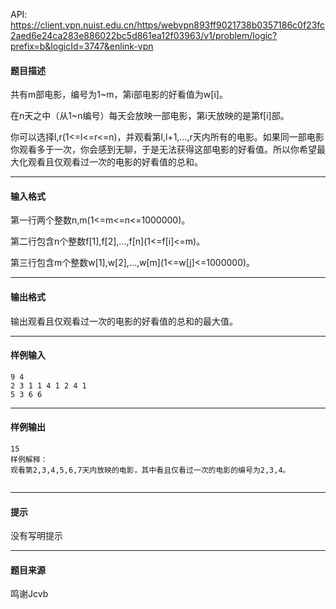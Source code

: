 API: https://client.vpn.nuist.edu.cn/https/webvpn893ff9021738b0357186c0f23fc2aed6e24ca283e886022bc5d861ea12f03963/v1/problem/logic?prefix=b&logicId=3747&enlink-vpn

#### 题目描述

共有m部电影，编号为1~m，第i部电影的好看值为w\[i\]。

在n天之中（从1~n编号）每天会放映一部电影，第i天放映的是第f\[i\]部。

你可以选择l,r(1<=l<=r<=n)，并观看第l,l+1,…,r天内所有的电影。如果同一部电影你观看多于一次，你会感到无聊，于是无法获得这部电影的好看值。所以你希望最大化观看且仅观看过一次的电影的好看值的总和。

---

#### 输入格式

第一行两个整数n,m(1<=m<=n<=1000000)。

第二行包含n个整数f\[1\],f\[2\],…,f\[n\](1<=f\[i\]<=m)。

第三行包含m个整数w\[1\],w\[2\],…,w\[m\](1<=w\[j\]<=1000000)。

---

#### 输出格式

输出观看且仅观看过一次的电影的好看值的总和的最大值。

---

#### 样例输入
```
9 4
2 3 1 1 4 1 2 4 1
5 3 6 6
```

---

#### 样例输出
```
15
样例解释：
观看第2,3,4,5,6,7天内放映的电影，其中看且仅看过一次的电影的编号为2,3,4。


```

---

#### 提示

没有写明提示

---

#### 题目来源

鸣谢Jcvb